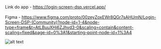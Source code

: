 Link do app - https://login-screen-dsp.vercel.app/
<br><br>
Figma - https://www.figma.com/proto/00zeyZoxEWr8QGr7sAHUmN/Login-Screen-DSP-(Community)?node-id=1-4&node-type=frame&t=AtLBuuXHi6ZJhvd3-0&scaling=contain&content-scaling=fixed&page-id=0%3A1&starting-point-node-id=1%3A4

![alt text](https://github.com/dassatavares/Custom-Slider/blob/main/images/frame%1.png)
